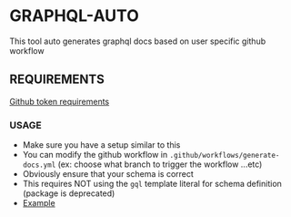 # GRAPHQL-AUTO
This tool auto generates graphql docs based on user specific github workflow
## REQUIREMENTS

[Github token requirements](REQUIRED.png)

### USAGE

- Make sure you have a setup similar to this
- You can modify the github workflow in `.github/workflows/generate-docs.yml` (ex: choose what branch to trigger the workflow ...etc)
- Obviously ensure that your schema is correct
- This requires NOT using the `gql` template literal for schema definition (package is deprecated)
- 
  [Example](./graphql/typeDefs/Entity1.ts)
